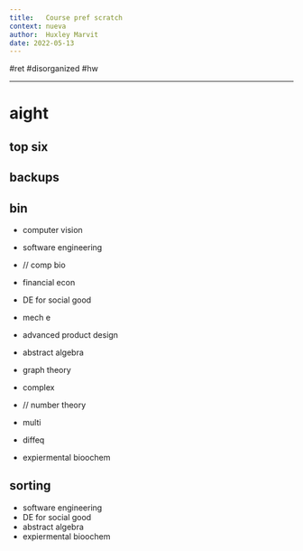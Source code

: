 ```yaml
---
title:   Course pref scratch 
context: nueva
author:  Huxley Marvit
date: 2022-05-13
---
```


 #ret #disorganized  #hw  
***

# aight



## top six

## backups 


## bin
- computer vision
- software engineering 
- // comp bio

- financial econ
- DE for social good
- mech e
- advanced product design

- abstract algebra
- graph theory 
- complex
- // number theory
- multi
- diffeq
- expiermental bioochem

## sorting

- software engineering 
- DE for social good
- abstract algebra
- expiermental bioochem






























